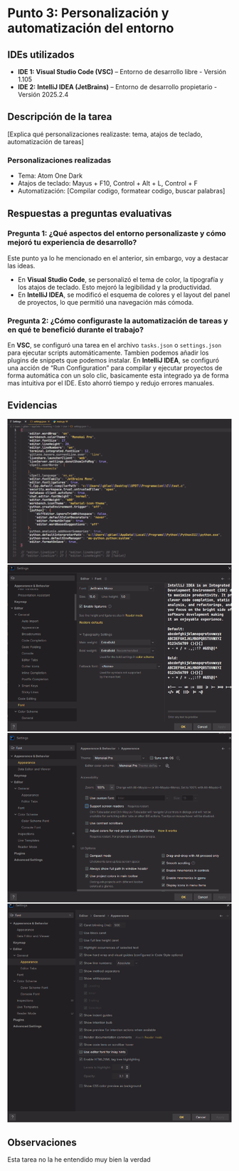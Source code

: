 # Punto 3: Personalización y automatización del entorno

## IDEs utilizados
- **IDE 1:** **Visual Studio Code (VSC)** – Entorno de desarrollo libre - Versión 1.105
- **IDE 2:** **IntelliJ IDEA (JetBrains)** – Entorno de desarrollo propietario - Versión 2025.2.4

## Descripción de la tarea
[Explica qué personalizaciones realizaste: tema, atajos de teclado, automatización de tareas]

### Personalizaciones realizadas
- Tema: Atom One Dark
- Atajos de teclado: Mayus + F10, Control + Alt + L, Control + F 
- Automatización: [Compilar codigo, formatear codigo, buscar palabras]

## Respuestas a preguntas evaluativas

### Pregunta 1: ¿Qué aspectos del entorno personalizaste y cómo mejoró tu experiencia de desarrollo?
Este punto ya lo he mencionado en el anterior, sin embargo, voy a destacar las ideas.
- En **Visual Studio Code**, se personalizó el tema de color, la tipografía y los atajos de teclado. Esto mejoró la legibilidad y la productividad.
- En **IntelliJ IDEA**, se modificó el esquema de colores y el layout del panel de proyectos, lo que permitió una navegación más cómoda.

### Pregunta 2: ¿Cómo configuraste la automatización de tareas y en qué te benefició durante el trabajo?
En **VSC**, se configuró una tarea en el archivo `tasks.json` o `settings.json` para ejecutar scripts automáticamente. Tambien podemos añadir los plugins de snippets que podemos instalar.
En **IntelliJ IDEA**, se configuró una acción de “Run Configuration” para compilar y ejecutar proyectos de forma automática con un solo clic, basicamente esta integrado ya de forma mas intuitiva por el IDE.
Esto ahorró tiempo y redujo errores manuales.


## Evidencias
![Captura de pantalla 2025-10-26 181551.png](capturas%2FCaptura%20de%20pantalla%202025-10-26%20181551.png)
![Captura de pantalla 2025-10-26 181703.png](capturas%2FCaptura%20de%20pantalla%202025-10-26%20181703.png)
![Captura de pantalla 2025-10-26 181740.png](capturas%2FCaptura%20de%20pantalla%202025-10-26%20181740.png)
![Captura de pantalla 2025-10-26 181815.png](capturas%2FCaptura%20de%20pantalla%202025-10-26%20181815.png)

## Observaciones
Esta tarea no la he entendido muy bien la verdad
